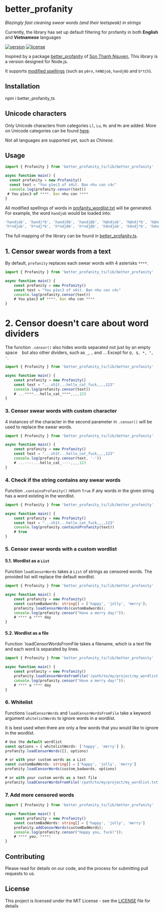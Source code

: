# better_profanity
*Blazingly fast cleaning swear words (and their leetspeak) in strings*

Currently, the library has set up default filtering for profanity in both **English** and **Vietnamese** languages

[![version](https://img.shields.io/npm/v/better_profanity_ts)](https://www.npmjs.com/package/better_profanity_ts)
[![license](https://img.shields.io/github/license/mashape/apistatus.svg?style=popout)](https://github.com/ntqp97/better_profanity_ts/blob/master/LICENSE)

Inspired by a package [better_profanity](https://github.com/snguyenthanh/better_profanity) of [Son Thanh Nguyen](https://github.com/snguyenthanh), This library is a version designed for Node.js.

It supports [modified spellings](https://en.wikipedia.org/wiki/Leet) (such as `p0rn`, `h4NDjob`, `handj0b` and `b*tCh`).

## Installation

npm i better_profanity_ts

## Unicode characters

Only Unicode characters from categories `Ll`, `Lu`, `Mc` and `Mn` are added. More on Unicode categories can be found [here][unicode category link].

[unicode category link]: https://en.wikipedia.org/wiki/Template:General_Category_(Unicode)

Not all languages are supported yet, such as *Chinese*.

## Usage

```Typescript
import { Profanity } from 'better_profanity_ts/lib/better_profanity'

async function main() {
  const profanity = new Profanity()
  const text = "You p1ec3 of sHit. Ban nhu con c4c"
  console.log(profanity.censor(text))
 # You p1ec3 of ****. Ban nhu con ****
}
```

All modified spellings of words in [profanity_wordlist.txt](./src/profanity_wordlist.txt) will be generated. For example, the word `handjob` would be loaded into:

```typescript
'handjob', 'handj*b', 'handj0b', 'handj@b', 'h@ndjob', 'h@ndj*b', 'h@ndj0b', 'h@ndj@b',
'h*ndjob', 'h*ndj*b', 'h*ndj0b', 'h*ndj@b', 'h4ndjob', 'h4ndj*b', 'h4ndj0b', 'h4ndj@b'
```

The full mapping of the library can be found in [better_profanity.ts](./src/better_profanity.ts#L13-L21).

## 1. Censor swear words from a text

By default, `profanity` replaces each swear words with 4 asterisks `****`.

```typescript
import { Profanity } from 'better_profanity_ts/lib/better_profanity'

async function main() {
    const profanity = new Profanity()
    const text = "You p1ec3 of sHit. Ban nhu con c4c"
    console.log(profanity.censor(text))
    # You p1ec3 of ****. Ban nhu con ****
}
```
# 2. Censor doesn't care about word dividers

The function `.censor()` also hides words separated not just by an empty space ` ` but also other dividers, such as `_`, `,` and `.`. Except for `@, $, *, ", '`.

```typescript
import { Profanity } from 'better_profanity_ts/lib/better_profanity'

async function main() {
    const profanity = new Profanity()
    const text = "...sh1t...hello_cat_fuck,,,,123"
    console.log(profanity.censor(text))
    # ...****...hello_cat_****,,,,123
}
```
### 3. Censor swear words with custom character

4 instances of the character in the second parameter in `.censor()` will be used to replace the swear words.

```typescript
import { Profanity } from 'better_profanity_ts/lib/better_profanity'

async function main() {
    const profanity = new Profanity()
    const text = "...sh1t...hello_cat_fuck,,,,123"
    console.log(profanity.censor(text, '-'))
    # ...----...hello_cat_----,,,,123
}
```

### 4. Check if the string contains any swear words

Function `.containsProfanity()` return `True` if any words in the given string has a word existing in the wordlist.

```typescript
import { Profanity } from 'better_profanity_ts/lib/better_profanity'

async function main() {
    const profanity = new Profanity()
    const text = "...sh1t...hello_cat_fuck,,,,123"
    console.log(profanity.containsProfanity(text))
    # true
}
```

### 5. Censor swear words with a custom wordlist

#### 5.1. Wordlist as a `List`

Function `loadCensorWords` takes a `List` of strings as censored words.
The provided list will replace the default wordlist.

```typescript
import { Profanity } from 'better_profanity_ts/lib/better_profanity'

async function main() {
    const profanity = new Profanity()
    const customBadwords: string[] = ['happy', 'jolly', 'merry'];
    profanity.loadCensorWords(customBadwords);
    console.log(profanity.censor("Have a merry day!"));
    # **** a **** day
}
```
#### 5.2. Wordlist as a file

Function `loadCensorWordsFromFile takes a filename, which is a text file and each word is separated by lines.

```typescript
import { Profanity } from 'better_profanity_ts/lib/better_profanity'

async function main() {
    const profanity = new Profanity()
    profanity.loadCensorWordsFromFile('/path/to/my/project/my_wordlist.txt');
    console.log(profanity.censor("Have a merry day!"));
    # **** a **** day
}
```

### 6. Whitelist

Functions `loadCensorWords` and `loadCensorWordsFromFile` take a keyword argument `whitelistWords` to ignore words in a wordlist.

It is best used when there are only a few words that you would like to ignore in the wordlist.

```typescript
# Use the default wordlist
const options = { whitelistWords: ['happy', 'merry'] };
profanity.loadCensorWords([], options)

# or with your custom words as a List
const customBadWords: string[] = ['happy', 'jolly', 'merry']
profanity.loadCensorWords(custom_badwords, options)

# or with your custom words as a text file
profanity.loadCensorWordsFromFile('/path/to/my/project/my_wordlist.txt', options)
```

### 7. Add more censored words

```typescript
import { Profanity } from 'better_profanity_ts/lib/better_profanity'

async function main() {
    const profanity = new Profanity()
    const customBadWords: string[] = ['happy', 'jolly', 'merry']
    profanity.addCensorWords(customBadWords);
    console.log(profanity.censor("Happy you, fuck!"));
    # **** you, ****!
}
```
## Contributing

Please read for details on our code, and the process for submitting pull requests to us.

## License

This project is licensed under the MIT License - see the [LICENSE](LICENSE) file for details
